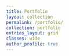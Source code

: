 ```yaml
---
title: Portfolio
layout: collection
permalink: /portfolio/
collection: portfolio
entries_layout: grid
classes: wide
author_profile: true
---
```

